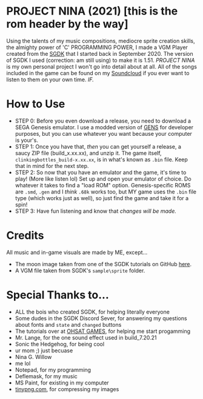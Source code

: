 # PROJECT NINA (2021) [this is the rom header by the way]
Using the talents of my music compositions, mediocre sprite creation skills, the almighty power of 'C' PROGRAMMING POWER, I made a VGM Player created from the [SGDK](https://github.com/Stephane-D/SGDK) that I started back in September 2020. The version of SGDK I used (correction: am still using) to make it is 1.51. *PROJECT NINA* is my own personal project I won't go into detail about at all. All of the songs included in the game can be found on my [Soundcloud](https://soundcloud.com/theclo4ked1) if you ever want to listen to them on your own time. *IF.*
# How to Use
* STEP 0: Before you even download a release, you need to download a SEGA Genesis emulator. I use a modded version of [GENS](http://gens.me/) for developer purposes, but you can use whatever you want because your computer is your's.
* STEP 1: Once you have that, _then_ you can get yourself a release, a saucy ZIP file (build_x.xx.xx), and unzip it. The game itself, `clinkingbottles_build-x.xx.xx`, is in what's known as `.bin` file. Keep that in mind for the next step.
* STEP 2: So now that you have an emulator and the game, it's time to play! (More like listen lol) Set up and open your emulator of choice. Do whatever it takes to find a "load ROM" option. Genesis-specific ROMS are `.smd`, `.gen` and I *think* `.68k` works too, but MY game uses the `.bin` file type (which works just as well), so just find the game and take it for a spin!
* STEP 3: Have fun listening and know that *changes will be made.*
# Credits
All music and in-game visuals are made by ME, except...
* The moon image taken from one of the SGDK tutorials on GitHub [here](https://github.com/Stephane-D/SGDK/wiki/Tuto-Background).
* A VGM file taken from SGDK's `sample\sprite` folder.
# Special Thanks to...
* ALL the bois who created SGDK, for helping literally everyone
* Some dudes in the SGDK Discord Sever, for answering my questions about fonts and `state` and `changed` buttons
* The tutorials over at [OHSAT GAMES](https://www.ohsat.com/), for helping me start progamming
* Mr. Lange, for the one sound effect used in build_7.20.21
* Sonic the Hedgehog, for being cool
* ur mom ;) just becuase
* Nina G. Willow
* me lol
* Notepad, for my programming
* Deflemask, for my music
* MS Paint, for existing in my computer
* [tinypng.com](https://tinypng.com/), for compressing my images 
